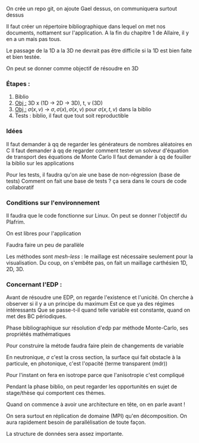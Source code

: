 On crée un repo git, on ajoute Gael dessus, on communiquera surtout dessus

Il faut créer un répertoire bibliographique dans lequel on met nos documents, nottament sur l'application. A la fin du chapitre 1 de Allaire, il y en a un mais pas tous. 

Le passage de la 1D a la 3D ne devrait pas être difficile si la 1D est bien faite et bien testée.

On peut se donner comme objectif de résoudre en 3D

### Étapes : 
1. Biblio
2. <u>Obj :</u> 3D x (1D -> 2D -> 3D), t, v (3D)
3. <u>Obj :</u> $\sigma (x,v)$ -> $\sigma, \sigma(x), \sigma(x,v)$ pour $\sigma(x, t, v)$ dans la biblio
4. Tests : biblio, il faut que tout soit reproductible

### Idées 
Il faut demander à qq de regarder les générateurs de nombres aléatoires en C
Il faut demander à qq de regarder comment tester un solveur d'équation de transport des équations de Monte Carlo
Il faut demander à qq de fouiller la biblio sur les applications

Pour les tests, il faudra qu'on aie une base de non-régression (base de tests)
Comment on fait une base de tests ? ça sera dans le cours de code collaboratif


### Conditions sur l'environnement
Il faudra que le code fonctionne sur Linux. On peut se donner l'objectif du Plafrim. 

On est libres pour l'application 

Faudra faire un peu de parallèle 

Les méthodes sont *mesh-less* : le maillage est nécessaire seulement pour la visualisation. Du coup, on s'embête pas, on fait un maillage carthésien 1D, 2D, 3D. 

### Concernant l'EDP :
Avant de résoudre une EDP, on regarde l'existence et l'unicité.
On cherche à observer si il y a un principe du maximum
Est ce que ya des régimes intéressants
Que se passe-t-il quand telle variable est constante, quand on met des BC périodiques. 

Phase bibliographique sur résolution d'edp par méthode Monte-Carlo, ses propriétés mathématiques 

Pour construire la métode faudra faire plein de changements de variable 

En neutronique, $\sigma$ c'est la cross section, la surface qui fait obstacle à la particule, en photonique, c'est l'opacité (terme transparent (mdr))

Pour l'instant on fera en isotrope parce que l'anisotropie c'est compliqué 

Pendant la phase biblio, on peut regarder les opportunités en sujet de stage/thèse qui comportent ces thèmes. 

Quand on commence à avoir une architecture en tête, on en parle avant ! 

On sera surtout en réplication de domaine (MPI) qu'en décomposition. On aura rapidement besoin de parallélisation de toute façon. 

La structure de données sera assez importante. 


